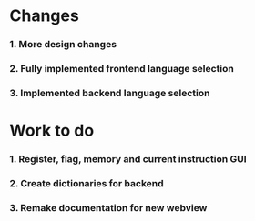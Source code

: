 # Changes

### 1. **More design changes**
### 2. **Fully implemented frontend language selection**
### 3. **Implemented backend language selection**

# Work to do

### 1. Register, flag, memory and current instruction GUI
### 2. Create dictionaries for backend
### 3. Remake documentation for new webview